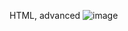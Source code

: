HTML, advanced
![image](https://github.com/eldadgishinge/alu-web-development/assets/122353839/c33a4999-059d-43da-a7ea-be1f9722d4c1)
